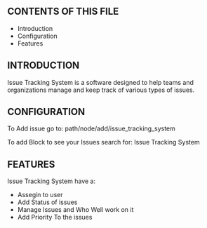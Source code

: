 
CONTENTS OF THIS FILE
---------------------

 * Introduction
 * Configuration
 * Features

INTRODUCTION
------------

Issue Tracking System is a software designed to help teams and organizations manage and keep track of various types of issues. 

CONFIGURATION
-------------

To Add issue go to:
path/node/add/issue_tracking_system

To add Block to see your Issues search for: Issue Tracking System 

FEATURES
--------
Issue Tracking System have a:
 * Assegin to user
 * Add Status of issues
 * Manage Issues and Who Well work on it
 * Add Priority To the issues  
